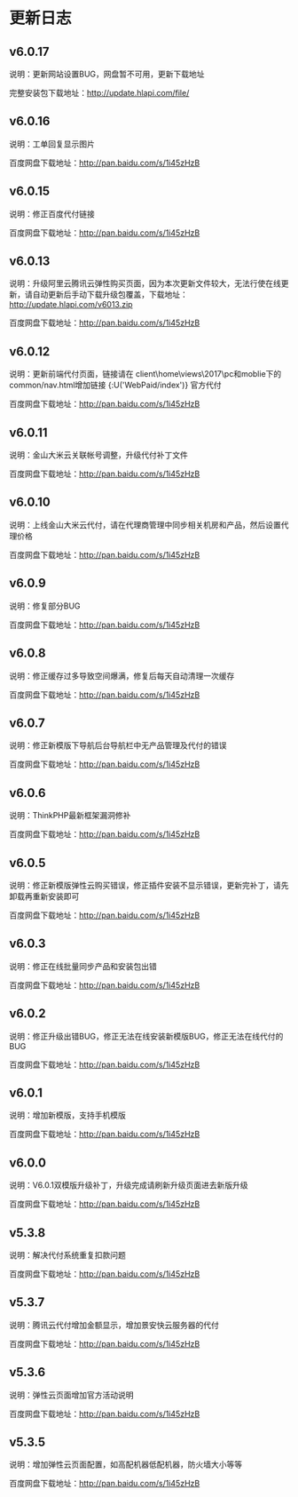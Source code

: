 # 更新日志

## v6.0.17

说明：更新网站设置BUG，网盘暂不可用，更新下载地址

完整安装包下载地址：http://update.hlapi.com/file/



## v6.0.16

说明：工单回复显示图片

百度网盘下载地址：http://pan.baidu.com/s/1i45zHzB



## v6.0.15

说明：修正百度代付链接

百度网盘下载地址：http://pan.baidu.com/s/1i45zHzB



## v6.0.13

说明：升级阿里云腾讯云弹性购买页面，因为本次更新文件较大，无法行使在线更新，请自动更新后手动下载升级包覆盖，下载地址：http://update.hlapi.com/v6013.zip

百度网盘下载地址：http://pan.baidu.com/s/1i45zHzB



## v6.0.12

说明：更新前端代付页面，链接请在 client\home\views\2017\pc和moblie下的 common/nav.html增加链接 {:U('WebPaid/index')} 官方代付

百度网盘下载地址：http://pan.baidu.com/s/1i45zHzB


## v6.0.11

说明：金山大米云关联帐号调整，升级代付补丁文件

百度网盘下载地址：http://pan.baidu.com/s/1i45zHzB


## v6.0.10

说明：上线金山大米云代付，请在代理商管理中同步相关机房和产品，然后设置代理价格

百度网盘下载地址：http://pan.baidu.com/s/1i45zHzB


## v6.0.9

说明：修复部分BUG

百度网盘下载地址：http://pan.baidu.com/s/1i45zHzB


## v6.0.8

说明：修正缓存过多导致空间爆满，修复后每天自动清理一次缓存

百度网盘下载地址：http://pan.baidu.com/s/1i45zHzB


## v6.0.7

说明：修正新模版下导航后台导航栏中无产品管理及代付的错误

百度网盘下载地址：http://pan.baidu.com/s/1i45zHzB


## v6.0.6

说明：ThinkPHP最新框架漏洞修补

百度网盘下载地址：http://pan.baidu.com/s/1i45zHzB


## v6.0.5

说明：修正新模版弹性云购买错误，修正插件安装不显示错误，更新完补丁，请先卸载再重新安装即可

百度网盘下载地址：http://pan.baidu.com/s/1i45zHzB


## v6.0.3

说明：修正在线批量同步产品和安装包出错

百度网盘下载地址：http://pan.baidu.com/s/1i45zHzB


## v6.0.2

说明：修正升级出错BUG，修正无法在线安装新模版BUG，修正无法在线代付的BUG

百度网盘下载地址：http://pan.baidu.com/s/1i45zHzB


## v6.0.1

说明：增加新模版，支持手机模版

百度网盘下载地址：http://pan.baidu.com/s/1i45zHzB


## v6.0.0

说明：V6.0.1双模版升级补丁，升级完成请刷新升级页面进去新版升级

百度网盘下载地址：http://pan.baidu.com/s/1i45zHzB


## v5.3.8

说明：解决代付系统重复扣款问题

百度网盘下载地址：http://pan.baidu.com/s/1i45zHzB


## v5.3.7

说明：腾讯云代付增加金额显示，增加景安快云服务器的代付

百度网盘下载地址：http://pan.baidu.com/s/1i45zHzB


## v5.3.6

说明：弹性云页面增加官方活动说明

百度网盘下载地址：http://pan.baidu.com/s/1i45zHzB


## v5.3.5

说明：增加弹性云页面配置，如高配机器低配机器，防火墙大小等等

百度网盘下载地址：http://pan.baidu.com/s/1i45zHzB
